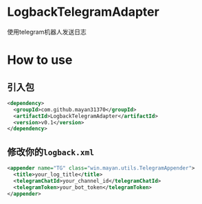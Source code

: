 # LogbackTelegramAdapter
使用telegram机器人发送日志

# How to use
## 引入包
```xml
<dependency>
  <groupId>com.github.mayan31370</groupId>
  <artifactId>LogbackTelegramAdapter</artifactId>
  <version>v0.1</version>
</dependency>
```
## 修改你的`logback.xml`
```xml
<appender name="TG" class="win.mayan.utils.TelegramAppender">
  <title>your_log_title</title>
  <telegramChatId>your_channel_id</telegramChatId>
  <telegramToken>your_bot_token</telegramToken>
</appender>
```